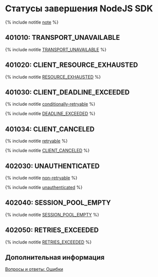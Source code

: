 # Статусы завершения NodeJS SDK

{% include notitle [note](./_includes/ydb-status-codes-note.md) %}

<div class="tags_list">

## 401010: TRANSPORT_UNAVAILABLE

</div>

{% include notitle [TRANSPORT_UNAVAILABLE](./_includes/statuses/transport-unavailable.md) %}

<div class="tags_list">

## 401020: CLIENT_RESOURCE_EXHAUSTED

</div>

{% include notitle [RESOURCE_EXHAUSTED](./_includes/statuses/resource-exhausted.md) %}

<div class="tags_list">

## 401030: CLIENT_DEADLINE_EXCEEDED

{% include notitle [conditionally-retryable](./_includes/tags.md#conditionally-retryable) %}

</div>

{% include notitle [DEADLINE_EXCEEDED](./_includes/statuses/deadline-exceeded.md) %}

<div class="tags_list">

## 401034: CLIENT_CANCELED

{% include notitle [retryable](./_includes/tags.md#retryable) %}

</div>

{% include notitle [CLIENT_CANCELED](./_includes/statuses/client-cancelled.md) %}

<div class="tags_list">

## 402030: UNAUTHENTICATED

{% include notitle [non-retryable](./_includes/tags.md#non-retryable) %}

</div>

{% include notitle [unauthenticated](./_includes/statuses/client-unauthenticated.md) %}

<div class="tags_list">

## 402040: SESSION_POOL_EMPTY

</div>

{% include notitle [SESSION_POOL_EMPTY](./_includes/statuses/session-pool-empty.md) %}

<div class="tags_list">

## 402050: RETRIES_EXCEEDED

</div>

{% include notitle [RETRIES_EXCEEDED](./_includes/statuses/retries-exceeded.md) %}


## Дополнительная информация

[Вопросы и ответы: Ошибки](../../faq/errors.md)
